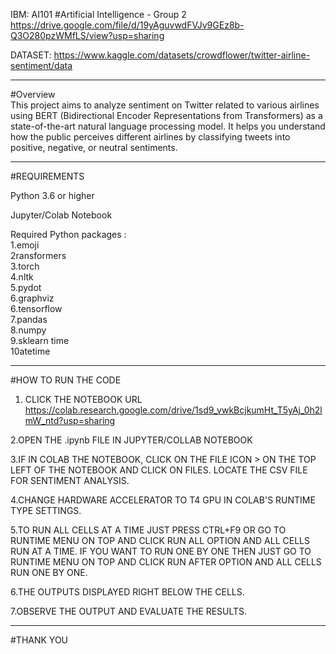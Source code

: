 IBM: AI101
#Artificial Intelligence - Group 2     
https://drive.google.com/file/d/19yAguvwdFVJv9GEz8b-Q3O280pzWMfLS/view?usp=sharing  

DATASET: https://www.kaggle.com/datasets/crowdflower/twitter-airline-sentiment/data  

----------------------------------------------------------

#Overview    
This project aims to analyze sentiment on Twitter related to various airlines using BERT (Bidirectional Encoder Representations from Transformers) as a state-of-the-art natural language processing model. It helps you understand how the public perceives different airlines by classifying tweets into positive, negative, or neutral sentiments.    

-----------------------------------------------------------
#REQUIREMENTS      

Python 3.6 or higher   

Jupyter/Colab Notebook

Required Python packages :      
1.emoji   
2ransformers   
3.torch   
4.nltk   
5.pydot   
6.graphviz   
6.tensorflow   
7.pandas   
8.numpy   
9.sklearn time   
10atetime   

---------------------------------------------------------

#HOW TO RUN THE CODE    

1. CLICK THE NOTEBOOK URL   
https://colab.research.google.com/drive/1sd9_vwkBcjkumHt_T5yAj_0h2lmW_ntd?usp=sharing

2.OPEN THE .ipynb FILE IN JUPYTER/COLLAB NOTEBOOK  

3.IF IN COLAB THE NOTEBOOK, CLICK ON THE FILE ICON  > ON THE TOP LEFT OF THE NOTEBOOK AND CLICK ON FILES. LOCATE THE CSV FILE FOR SENTIMENT ANALYSIS.  

4.CHANGE HARDWARE ACCELERATOR TO T4 GPU IN COLAB'S RUNTIME TYPE SETTINGS.  

5.TO RUN ALL CELLS AT A TIME JUST PRESS CTRL+F9 OR GO TO RUNTIME MENU ON TOP AND CLICK RUN ALL OPTION AND ALL CELLS RUN AT A TIME. IF YOU WANT TO RUN ONE BY ONE THEN JUST GO TO RUNTIME MENU ON TOP AND CLICK RUN AFTER OPTION AND ALL CELLS RUN ONE BY ONE.  

6.THE OUTPUTS DISPLAYED RIGHT BELOW THE CELLS.  

7.OBSERVE THE OUTPUT AND EVALUATE THE RESULTS.  
  
---------------------------------------------------------------------
  
#THANK YOU


